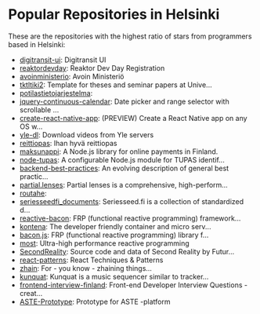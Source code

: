 # Popular Repositories in Helsinki

These are the repositories with the highest ratio of stars from programmers based in Helsinki:

- [digitransit-ui](https://github.com/HSLdevcom/digitransit-ui): Digitransit UI
- [reaktordevday](https://github.com/reaktor/reaktordevday): Reaktor Dev Day Registration
- [avoinministerio](https://github.com/avoinministerio/avoinministerio): Avoin Ministeriö
- [tktltiki2](https://github.com/UniversityHelsinkiTKTL/tktltiki2): Template for theses and seminar papers at Unive...
- [potilastietojarjestelma](https://github.com/suomi/potilastietojarjestelma): 
- [jquery-continuous-calendar](https://github.com/continuouscalendar/jquery-continuous-calendar): Date picker and range selector with scrollable ...
- [create-react-native-app](https://github.com/react-community/create-react-native-app): (PREVIEW) Create a React Native app on any OS w...
- [yle-dl](https://github.com/aajanki/yle-dl): Download videos from Yle servers
- [reittiopas](https://github.com/reitti/reittiopas): Ihan hyvä reittiopas
- [maksunappi](https://github.com/reaktor/maksunappi): A Node.js library for online payments in Finland.
- [node-tupas](https://github.com/reaktor/node-tupas): A configurable Node.js module for TUPAS identif...
- [backend-best-practices](https://github.com/futurice/backend-best-practices): An evolving description of general best practic...
- [partial.lenses](https://github.com/calmm-js/partial.lenses): Partial lenses is a comprehensive, high-perform...
- [routahe](https://github.com/anttikon/routahe): 
- [seriesseedfi_documents](https://github.com/seriesseedfi/seriesseedfi_documents): Seriesseed.fi is a collection of standardized d...
- [reactive-bacon](https://github.com/raimohanska/reactive-bacon): FRP (functional reactive programming) framework...
- [kontena](https://github.com/kontena/kontena): The developer friendly container and micro serv...
- [bacon.js](https://github.com/baconjs/bacon.js): FRP (functional reactive programming) library f...
- [most](https://github.com/cujojs/most): Ultra-high performance reactive programming
- [SecondReality](https://github.com/mtuomi/SecondReality): Source code and data of Second Reality by Futur...
- [react-patterns](https://github.com/vasanthk/react-patterns): React Techniques & Patterns 
- [zhain](https://github.com/mtkopone/zhain): For - you know - zhaining things...
- [kunquat](https://github.com/kunquat/kunquat): Kunquat is a music sequencer similar to tracker...
- [frontend-interview-finland](https://github.com/zvona/frontend-interview-finland): Front-end Developer Interview Questions - creat...
- [ASTE-Prototype](https://github.com/aste-hsc/ASTE-Prototype): Prototype for ASTE -platform
